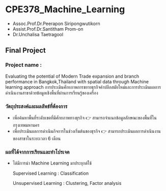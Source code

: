 # CPE378_Machine_Learning

- Assoc.Prof.Dr.Peerapon Siripongwutikorn 
- Assist.Prof.Dr.Santitham Prom-on 
- Dr.Unchalisa Taetragool 

## Final Project

### Project name : 
Evaluating the potential of Modern Trade expansion and branch performance in Bangkok,Thailand with spatial data through Machine learning approach
การประเมินศักยภาพการขยายธุรกิจค้าปลีกสมัยใหม่และการประเมินผลการดำเนินงานสาขาด้วยข้อมูลเชิงพื้นที่ผ่านการเรียนรู้ของเครื่อง

### วัตถุประสงค์และผลลัพธ์ที่ต้องการ 
- เพื่อค้นหาพื้นที่ระดับเขตที่มีศักยภาพทางธุรกิจ 👉 สามารถจำแนกข้อมูลลักษณะของพื้นที่ในกรุงเทพมหานคร
- เพื่อประเมินผลการดำเนินกิจการในช่วงเริ่มต้นของธุรกิจ 👉 สามารถประเมินผลการดำเนินงานของสาขาในระยะเวลา 6 เดือน

### ผลที่ได้จากการเรียนและทำโปรเจค
- ได้มีการนำ Machine Learning มาประยุกต์ใช้
  
  Supervised Learning : Classification
  
  Unsupervised Learning : Clustering, Factor analysis
